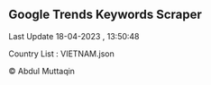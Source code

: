 

## Google Trends Keywords Scraper 
 
Last Update 18-04-2023 , 13:50:48

Country List :
VIETNAM.json



© Abdul Muttaqin 
